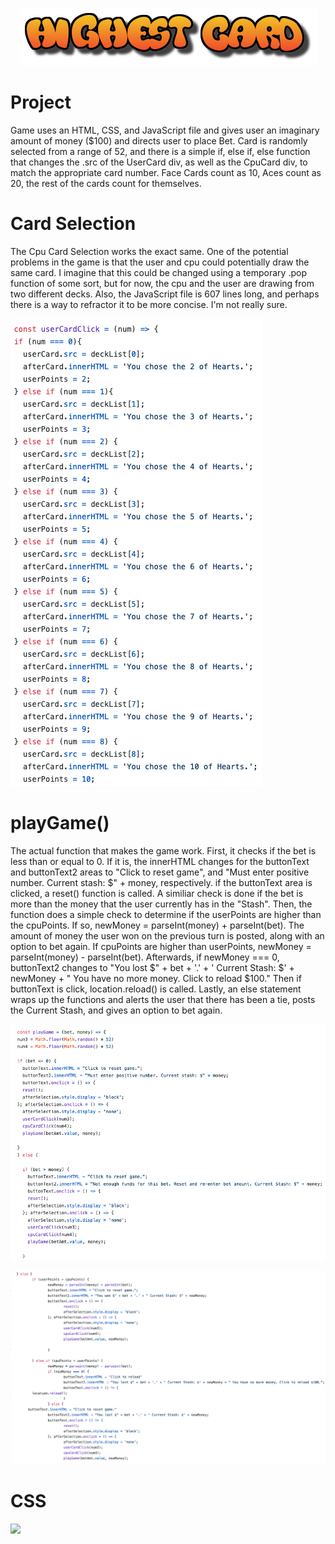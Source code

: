 <p align="center"><img src="highestCard/images/logo.png"></p>

# Project
Game uses an HTML, CSS, and JavaScript file and gives user an imaginary amount of money ($100) and directs user to place Bet. Card is randomly selected from a range of 52, and there is a simple if, else if, else function that changes the .src of the UserCard div, as well as the CpuCard div, to match the appropriate card number. Face Cards count as 10, Aces count as 20, the rest of the cards count for themselves.

# Card Selection
The Cpu Card Selection works the exact same. One of the potential problems in the game is that the user and cpu could potentially draw the same card. I imagine that this could be changed using a temporary .pop function of some sort, but for now, the cpu and the user are drawing from two different decks. Also, the JavaScript file is 607 lines long, and perhaps there is a way to refractor it to be more concise. I'm not really sure.
<p align="left"><img src="screenshots/deckScreenshot.png"></p>

# playGame()
The actual function that makes the game work. First, it checks if the bet is less than or equal to 0. If it is, the innerHTML changes for the buttonText and buttonText2 areas to "Click to reset game", and "Must enter positive number. Current stash: $" + money, respectively. if the buttonText area is clicked, a reset() function is called. A similiar check is done if the bet is more than the money that the user currently has in the "Stash". Then, the function does a simple check to determine if the userPoints are higher than the cpuPoints. If so, newMoney = parseInt(money) + parseInt(bet). The amount of money the user won on the previous turn is posted, along with an option to bet again. If cpuPoints are higher than userPoints, newMoney = parseInt(money) - parseInt(bet). Afterwards, if newMoney === 0, buttonText2 changes to "You lost $" + bet + '.' + ' Current Stash: $' + newMoney + " You have no more money. Click to reload $100." Then if buttonText is click, location.reload() is called. Lastly, an else statement wraps up the functions and alerts the user that there has been a tie, posts the Current Stash, and gives an option to bet again.
<p align="left"><img src="screenshots/playGameScreenshot1.png"></p>
<p align="left"><img src="screenshots/playGameScreenshot2.png"></p>

# CSS

<p align="left"><img src="screenshots/cssScreenshot.pnp"></p>
